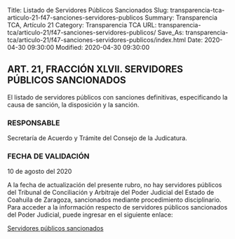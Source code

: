 Title: Listado de Servidores Públicos Sancionados
Slug: transparencia-tca-articulo-21-f47-sanciones-servidores-publicos
Summary: Transparencia TCA, Artículo 21
Category: Transparencia TCA
URL: transparencia-tca/articulo-21/f47-sanciones-servidores-publicos/
Save_As: transparencia-tca/articulo-21/f47-sanciones-servidores-publicos/index.html
Date: 2020-04-30 09:30:00
Modified: 2020-04-30 09:30:00


## **ART. 21, FRACCIÓN XLVII. SERVIDORES PÚBLICOS SANCIONADOS**

El listado de servidores públicos con sanciones definitivas, especificando la causa de sanción, la disposición y la sanción.

### RESPONSABLE

Secretaría de Acuerdo y Trámite del Consejo de la Judicatura.

### FECHA DE VALIDACIÓN

10 de agosto del 2020

A la fecha de actualización del presente rubro, no hay servidores públicos del Tribunal de Conciliación y Arbitraje del Poder Judicial del Estado de Coahuila de Zaragoza, sancionados mediante procedimiento disciplinario. Para acceder a la información respecto de servidores públicos sancionados del Poder Judicial, puede ingresar en el siguiente enlace:

[Servidores públicos sancionados](https://www.pjecz.gob.mx/conocenos/estructura/consejo-de-la-judicatura/sanciones-a-servidores-publicos/)


